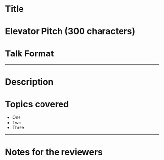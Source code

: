 # Title

# Elevator Pitch (300 characters)

# Talk Format

---

# Description

# Topics covered
* One
* Two
* Three

---

# Notes for the reviewers

